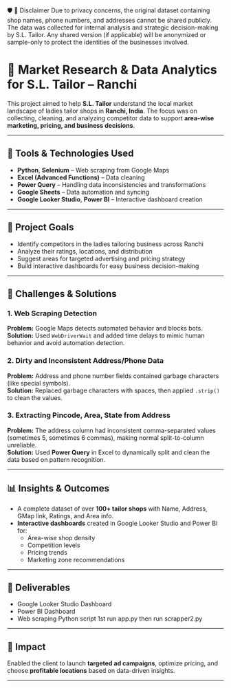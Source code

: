 🛡️ 📢 Disclaimer
Due to privacy concerns, the original dataset containing shop names, phone numbers, and addresses cannot be shared publicly. The data was collected for internal analysis and strategic decision-making by S.L. Tailor. Any shared version (if applicable) will be anonymized or sample-only to protect the identities of the businesses involved.

# 🧵 Market Research & Data Analytics for S.L. Tailor – Ranchi

This project aimed to help **S.L. Tailor** understand the local market landscape of ladies tailor shops in **Ranchi, India**. The focus was on collecting, cleaning, and analyzing competitor data to support **area-wise marketing, pricing, and business decisions**.

---

## 🔧 Tools & Technologies Used

- **Python**, **Selenium** – Web scraping from Google Maps  
- **Excel (Advanced Functions)** – Data cleaning  
- **Power Query** – Handling data inconsistencies and transformations  
- **Google Sheets** – Data automation and syncing  
- **Google Looker Studio**, **Power BI** – Interactive dashboard creation

---

## 🎯 Project Goals

- Identify competitors in the ladies tailoring business across Ranchi  
- Analyze their ratings, locations, and distribution  
- Suggest areas for targeted advertising and pricing strategy  
- Build interactive dashboards for easy business decision-making

---

## 🧠 Challenges & Solutions

### 1. **Web Scraping Detection**
**Problem:** Google Maps detects automated behavior and blocks bots.  
**Solution:** Used `WebDriverWait` and added time delays to mimic human behavior and avoid automation detection.

### 2. **Dirty and Inconsistent Address/Phone Data**
**Problem:** Address and phone number fields contained garbage characters (like special symbols).  
**Solution:** Replaced garbage characters with spaces, then applied `.strip()` to clean the values.

### 3. **Extracting Pincode, Area, State from Address**
**Problem:** The address column had inconsistent comma-separated values (sometimes 5, sometimes 6 commas), making normal split-to-column unreliable.  
**Solution:** Used **Power Query** in Excel to dynamically split and clean the data based on pattern recognition.

---

## 📊 Insights & Outcomes

- A complete dataset of over **100+ tailor shops** with Name, Address, GMap link, Ratings, and Area info.  
- **Interactive dashboards** created in Google Looker Studio and Power BI for:
  - Area-wise shop density
  - Competition levels
  - Pricing trends
  - Marketing zone recommendations

---

## 📎 Deliverables
 
- Google Looker Studio Dashboard  
- Power BI Dashboard  
- Web scraping Python script 1st run app.py then run scrapper2.py

---

## 🚀 Impact

Enabled the client to launch **targeted ad campaigns**, optimize pricing, and choose **profitable locations** based on data-driven insights.

---


